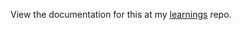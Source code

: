 View the documentation for this at my [learnings](https://github.com/justinjaywang/learnings/blob/master/2013-03-06.md) repo.